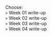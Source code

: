 Choose:  
`>` Week 01 write-up  
`>` Week 02  write-up  
`>` Week 03  write-up  
`>` Week 04 write-up  
